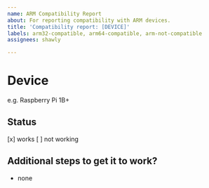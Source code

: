 ```yaml
---
name: ARM Compatibility Report
about: For reporting compatibility with ARM devices.
title: 'Compatibility report: [DEVICE]'
labels: arm32-compatible, arm64-compatible, arm-not-compatible
assignees: shawly

---
```


# Device
e.g. Raspberry Pi 1B+

## Status
[x] works
[ ] not working

## Additional steps to get it to work?
- none
